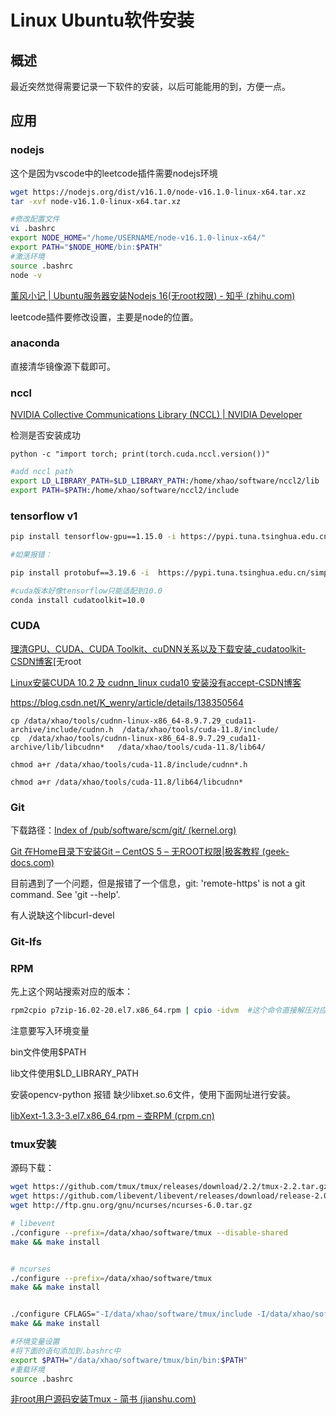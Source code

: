 # Linux Ubuntu软件安装

## 概述

最近突然觉得需要记录一下软件的安装，以后可能能用的到，方便一点。



## 应用



### nodejs

这个是因为vscode中的leetcode插件需要nodejs环境

```bash
wget https://nodejs.org/dist/v16.1.0/node-v16.1.0-linux-x64.tar.xz
tar -xvf node-v16.1.0-linux-x64.tar.xz

#修改配置文件
vi .bashrc
export NODE_HOME="/home/USERNAME/node-v16.1.0-linux-x64/"
export PATH="$NODE_HOME/bin:$PATH"
#激活环境
source .bashrc
node -v
```



[薰风小记 | Ubuntu服务器安装Nodejs 16(无root权限) - 知乎 (zhihu.com)](https://zhuanlan.zhihu.com/p/371610432)

leetcode插件要修改设置，主要是node的位置。

### anaconda

直接清华镜像源下载即可。

### nccl

[NVIDIA Collective Communications Library (NCCL) | NVIDIA Developer](https://developer.nvidia.com/nccl)

检测是否安装成功

```
python -c "import torch; print(torch.cuda.nccl.version())"
```



```sh
#add nccl path
export LD_LIBRARY_PATH=$LD_LIBRARY_PATH:/home/xhao/software/nccl2/lib
export PATH=$PATH:/home/xhao/software/nccl2/include
```



### tensorflow v1



```sh
pip install tensorflow-gpu==1.15.0 -i https://pypi.tuna.tsinghua.edu.cn/simple

#如果报错：

pip install protobuf==3.19.6 -i  https://pypi.tuna.tsinghua.edu.cn/simple

#cuda版本好像tensorflow只能适配到10.0
conda install cudatoolkit=10.0

```



### CUDA



[理清GPU、CUDA、CUDA Toolkit、cuDNN关系以及下载安装_cudatoolkit-CSDN博客](https://blog.csdn.net/qq_42406643/article/details/109545766)[无root 

[Linux安装CUDA 10.2 及 cudnn_linux cuda10 安装没有accept-CSDN博客](https://blog.csdn.net/hpqztsc/article/details/108516291)

https://blog.csdn.net/K_wenry/article/details/138350564

```
cp /data/xhao/tools/cudnn-linux-x86_64-8.9.7.29_cuda11-archive/include/cudnn.h  /data/xhao/tools/cuda-11.8/include/
cp  /data/xhao/tools/cudnn-linux-x86_64-8.9.7.29_cuda11-archive/lib/libcudnn*   /data/xhao/tools/cuda-11.8/lib64/

chmod a+r /data/xhao/tools/cuda-11.8/include/cudnn*.h
​
chmod a+r /data/xhao/tools/cuda-11.8/lib64/libcudnn*

```



### Git



下载路径：[Index of /pub/software/scm/git/ (kernel.org)](https://mirrors.edge.kernel.org/pub/software/scm/git/)

[Git 在Home目录下安装Git – CentOS 5 – 无ROOT权限|极客教程 (geek-docs.com)](https://geek-docs.com/git/git-questions/889_git_installing_git_in_home_directory_centos_5_no_root.html)



目前遇到了一个问题，但是报错了一个信息，git: 'remote-https' is not a git command. See 'git --help'.

有人说缺这个libcurl-devel

### Git-lfs



### RPM

先上这个网站搜索对应的版本：

```sh
rpm2cpio p7zip-16.02-20.el7.x86_64.rpm | cpio -idvm  #这个命令直接解压对应rpm文件到当前文件夹
```

注意要写入环境变量

bin文件使用$PATH

lib文件使用$LD_LIBRARY_PATH



安装opencv-python 报错 缺少libxet.so.6文件，使用下面网址进行安装。

[libXext-1.3.3-3.el7.x86_64.rpm – 查RPM (crpm.cn)](https://crpm.cn/libXext-1-3-3-3-el7-x86_64-rpm/)



### tmux安装

源码下载：

```bash
wget https://github.com/tmux/tmux/releases/download/2.2/tmux-2.2.tar.gz
wget https://github.com/libevent/libevent/releases/download/release-2.0.22-stable/libevent-2.0.22-stable.tar.gz
wget http://ftp.gnu.org/gnu/ncurses/ncurses-6.0.tar.gz
```

```bash
# libevent
./configure --prefix=/data/xhao/software/tmux --disable-shared
make && make install


# ncurses
./configure --prefix=/data/xhao/software/tmux
make && make install


./configure CFLAGS="-I/data/xhao/software/tmux/include -I/data/xhao/software/tmux/include/ncurses" LDFLAGS="-L/data/xhao/software/tmux/lib -L/data/xhao/software/tmux/include/ncurses -L/data/xhao/software/tmux/include" --prefix=/data/xhao/software/tmux/bin
make && make install
```

```bash
#环境变量设置
#将下面的语句添加到.bashrc中
export $PATH="/data/xhao/software/tmux/bin/bin:$PATH"
#重载环境
source .bashrc
```

[非root用户源码安装Tmux - 简书 (jianshu.com)](https://www.jianshu.com/p/f7f24b4b2625)
